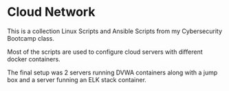 # Cloud Network

This is a collection Linux Scripts and Ansible Scripts from my Cybersecurity Bootcamp class.

Most of the scripts are used to configure cloud servers with different docker containers.

The final setup was 2 servers running DVWA containers along with a jump box and a server funning an ELK stack container.

